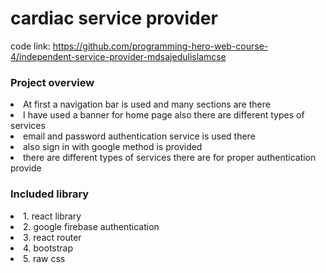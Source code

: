 # cardiac service provider

code link: https://github.com/programming-hero-web-course-4/independent-service-provider-mdsajedulislamcse
<h3>Project overview</h3>
<li>At first a navigation bar is used and many sections are there</li>
<li>I have used a banner for home page also there are different types of services</li>
<li>email and password authentication service is used there</li>
<li>also sign in with google method is provided</li>
<li>there are different types of services there are for proper authentication provide</li>

<h3>Included library</h3>
<li>1. react library</li>
<li>2. google firebase authentication</li>
<li>3. react router</li>
<li>4. bootstrap</li>
<li>5. raw css</li>